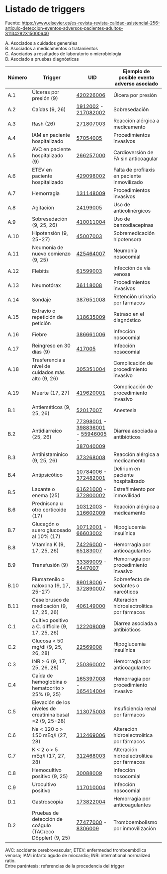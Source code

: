 # Listado de triggers
Fuente: https://www.elsevier.es/es-revista-revista-calidad-asistencial-256-articulo-deteccion-eventos-adversos-pacientes-adultos-S1134282X15000640 

A. Asociados a cuidados generales  
B. Asociados a medicamentos o tratamientos  
C. Asociados a resultados de laboratorio o microbiología  
D. Asociado a pruebas diagnósticas  

Número | Trigger | UID | Ejemplo de posible evento adverso asociado
--- | --- | --- | ---
A.1 | Úlceras por presión (9) | [420226006](https://browser.ihtsdotools.org/?perspective=full&conceptId1=420226006&edition=MAIN/SNOMEDCT-ES/2021-04-30&release=&languages=es,en) | Úlcera por presión
A.2 | Caídas (9, 26) | [1912002](https://browser.ihtsdotools.org/?perspective=full&conceptId1=1912002&edition=MAIN/SNOMEDCT-ES/2021-04-30&release=&languages=es,en) - [217082002](https://browser.ihtsdotools.org/?perspective=full&conceptId1=217082002&edition=MAIN/SNOMEDCT-ES/2021-04-30&release=&languages=es,en) | Sobresedación
A.3 | Rash (26) | [271807003](https://browser.ihtsdotools.org/?perspective=full&conceptId1=271807003&edition=MAIN/SNOMEDCT-ES/2021-04-30&release=&languages=es,en) | Reacción alérgica a medicamento
A.4 | IAM en paciente hospitalizado | [57054005](https://browser.ihtsdotools.org/?perspective=full&conceptId1=57054005&edition=MAIN/SNOMEDCT-ES/2021-04-30&release=&languages=es,en) | Procedimientos invasivos
A.5 | AVC en paciente hospitalizado (9) | [266257000](https://browser.ihtsdotools.org/?perspective=full&conceptId1=266257000&edition=MAIN/SNOMEDCT-ES/2021-04-30&release=&languages=es,en) | Cardioversión de FA sin anticoagular
A.6 | ETEV en paciente hospitalizado | [429098002](https://browser.ihtsdotools.org/?perspective=full&conceptId1=429098002&edition=MAIN/SNOMEDCT-ES/2021-04-30&release=&languages=es,en) | Falta de profilaxis en paciente inmovilizado
A.7 | Hemorragia | [131148009](https://browser.ihtsdotools.org/?perspective=full&conceptId1=131148009&edition=MAIN/SNOMEDCT-ES/2021-04-30&release=&languages=es,en) | Procedimientos invasivos
A.8 | Agitación | [24199005](https://browser.ihtsdotools.org/?perspective=full&conceptId1=24199005&edition=MAIN/SNOMEDCT-ES/2021-04-30&release=&languages=es,en) | Uso de anticolinérgicos
A.9 | Sobresedación (9, 25, 26) | [410011004](https://browser.ihtsdotools.org/?perspective=full&conceptId1=410011004&edition=MAIN/SNOMEDCT-ES/2021-04-30&release=&languages=es,en) | Uso de benzodiacepinas
A.10 | Hipotensión (9, 25-27) | [45007003](https://browser.ihtsdotools.org/?perspective=full&conceptId1=45007003&edition=MAIN/SNOMEDCT-ES/2021-04-30&release=&languages=es,en) | Sobremedicación hipotensora
A.11 | Neumonía de nuevo comienzo (9, 25) | [425464007](https://browser.ihtsdotools.org/?perspective=full&conceptId1=425464007&edition=MAIN/SNOMEDCT-ES/2021-04-30&release=&languages=es,en) | Neumonía nosocomial
A.12 | Flebitis | [61599003](https://browser.ihtsdotools.org/?perspective=full&conceptId1=61599003&edition=MAIN/SNOMEDCT-ES/2021-04-30&release=&languages=es,en) | Infección de vía venosa
A.13 | Neumotórax | [36118008](https://browser.ihtsdotools.org/?perspective=full&conceptId1=36118008&edition=MAIN/SNOMEDCT-ES/2021-04-30&release=&languages=es,en) | Procedimientos invasivos
A.14 | Sondaje | [387651008](https://browser.ihtsdotools.org/?perspective=full&conceptId1=387651008&edition=MAIN/SNOMEDCT-ES/2021-04-30&release=&languages=es,en) | Retención urinaria por fármacos
A.15 | Extravío o repetición de petición | [118635009](https://browser.ihtsdotools.org/?perspective=full&conceptId1=118635009&edition=MAIN/SNOMEDCT-ES/2021-04-30&release=&languages=es,en) | Retraso en el diagnóstico
A.16 | Fiebre | [386661006](https://browser.ihtsdotools.org/?perspective=full&conceptId1=386661006&edition=MAIN/SNOMEDCT-ES/2021-04-30&release=&languages=es,en) | Infección nosocomial
A.17 | Reingreso en 30 días (9) | [417005](https://browser.ihtsdotools.org/?perspective=full&conceptId1=417005&edition=MAIN/SNOMEDCT-ES/2021-04-30&release=&languages=es,en) | Infección nosocomial
A.18 | Trasferencia a nivel de cuidados más alto (9, 26) | [305351004](https://browser.ihtsdotools.org/?perspective=full&conceptId1=305351004&edition=MAIN/SNOMEDCT-ES/2021-04-30&release=&languages=es,en) | Complicación de procedimiento invasivo
A.19 | Muerte (17, 27) | [419620001](https://browser.ihtsdotools.org/?perspective=full&conceptId1=419620001&edition=MAIN/SNOMEDCT-ES/2021-04-30&release=&languages=es,en) | Complicación de procedimiento invasivo
B.1 | Antieméticos (9, 25, 26) | [52017007](https://browser.ihtsdotools.org/?perspective=full&conceptId1=52017007&edition=MAIN/SNOMEDCT-ES/2021-04-30&release=&languages=es,en) | Anestesia
B.2 | Antidiarreico (25, 26) | [77398001](https://browser.ihtsdotools.org/?perspective=full&conceptId1=77398001&edition=MAIN/SNOMEDCT-ES/2021-04-30&release=&languages=es,en) - [398836001](https://browser.ihtsdotools.org/?perspective=full&conceptId1=398836001&edition=MAIN/SNOMEDCT-ES/2021-04-30&release=&languages=es,en) - [55946005](https://browser.ihtsdotools.org/?perspective=full&conceptId1=55946005&edition=MAIN/SNOMEDCT-ES/2021-04-30&release=&languages=es,en) - [387040009](https://browser.ihtsdotools.org/?perspective=full&conceptId1=387040009&edition=MAIN/SNOMEDCT-ES/2021-04-30&release=&languages=es,en) | Diarrea asociada a antibióticos
B.3 | Antihistamínico (9, 25, 26) | [373268008](https://browser.ihtsdotools.org/?perspective=full&conceptId1=373268008&edition=MAIN/SNOMEDCT-ES/2021-04-30&release=&languages=es,en) | Reacción alérgica a medicamento
B.4 | Antipsicótico | [10784006](https://browser.ihtsdotools.org/?perspective=full&conceptId1=10784006&edition=MAIN/SNOMEDCT-ES/2021-04-30&release=&languages=es,en) - [372482001](https://browser.ihtsdotools.org/?perspective=full&conceptId1=372482001&edition=MAIN/SNOMEDCT-ES/2021-04-30&release=&languages=es,en) | Delirium en paciente hospitalizado
B.5 | Laxante o enema (25) | [61621000](https://browser.ihtsdotools.org/?perspective=full&conceptId1=61621000&edition=MAIN/SNOMEDCT-ES/2021-04-30&release=&languages=es,en) - [372800002](https://browser.ihtsdotools.org/?perspective=full&conceptId1=372800002&edition=MAIN/SNOMEDCT-ES/2021-04-30&release=&languages=es,en) | Estreñimiento por inmovilidad
B.6 | Prednisona u otro corticoide (17) | [10312003](https://browser.ihtsdotools.org/?perspective=full&conceptId1=10312003&edition=MAIN/SNOMEDCT-ES/2021-04-30&release=&languages=es,en) - [116602009](https://browser.ihtsdotools.org/?perspective=full&conceptId1=116602009&edition=MAIN/SNOMEDCT-ES/2021-04-30&release=&languages=es,en) | Reacción alérgica a medicamento
B.7 | Glucagón o suero glucosado al 10% (17) | [10712001](https://browser.ihtsdotools.org/?perspective=full&conceptId1=10712001&edition=MAIN/SNOMEDCT-ES/2021-04-30&release=&languages=es,en) - [66603002](https://browser.ihtsdotools.org/?perspective=full&conceptId1=66603002&edition=MAIN/SNOMEDCT-ES/2021-04-30&release=&languages=es,en) | Hipoglucemia insulínica
B.8 | Vitamina K (9, 17, 25, 26) | [74226000](https://browser.ihtsdotools.org/?perspective=full&conceptId1=74226000&edition=MAIN/SNOMEDCT-ES/2021-04-30&release=&languages=es,en) - [65183007](https://browser.ihtsdotools.org/?perspective=full&conceptId1=65183007&edition=MAIN/SNOMEDCT-ES/2021-04-30&release=&languages=es,en) | Hemorragia por anticoagulantes
B.9 | Transfusión (9) | [33389009](https://browser.ihtsdotools.org/?perspective=full&conceptId1=33389009&edition=MAIN/SNOMEDCT-ES/2021-04-30&release=&languages=es,en) - [5447007](https://browser.ihtsdotools.org/?perspective=full&conceptId1=5447007&edition=MAIN/SNOMEDCT-ES/2021-04-30&release=&languages=es,en) | Hemorragia por procedimiento invasivo
B.10 | Flumazenilo o naloxona (9, 17, 25-27) | [89018006](https://browser.ihtsdotools.org/?perspective=full&conceptId1=89018006&edition=MAIN/SNOMEDCT-ES/2021-04-30&release=&languages=es,en) - [372890007](https://browser.ihtsdotools.org/?perspective=full&conceptId1=372890007&edition=MAIN/SNOMEDCT-ES/2021-04-30&release=&languages=es,en) | Sobreefecto de sedantes o narcóticos
B.11 | Cese brusco de medicación (9, 17, 25, 26) | [406149000](https://browser.ihtsdotools.org/?perspective=full&conceptId1=406149000&edition=MAIN/SNOMEDCT-ES/2021-04-30&release=&languages=es,en) | Alteración hidroelectrolítica por fármacos
C.1 | Cultivo positivo a C. difficile (9, 17, 25, 26) | [122209009](https://browser.ihtsdotools.org/?perspective=full&conceptId1=122209009&edition=MAIN/SNOMEDCT-ES/2021-04-30&release=&languages=es,en) | Diarrea asociada a antibióticos
C.2 | Glucosa < 50 mg/dl (9, 25, 26, 28) | [22569008](https://browser.ihtsdotools.org/?perspective=full&conceptId1=22569008&edition=MAIN/SNOMEDCT-ES/2021-04-30&release=&languages=es,en) | Hipoglucemia insulínica
C.3 | INR > 6 (9, 17, 25, 26, 28) | [250360002](https://browser.ihtsdotools.org/?perspective=full&conceptId1=250360002&edition=MAIN/SNOMEDCT-ES/2021-04-30&release=&languages=es,en) | Hemorragia por anticoagulantes
C.4 | Caída de hemoglobina o hematocrito > 25% (9, 25) | [165397008](https://browser.ihtsdotools.org/?perspective=full&conceptId1=165397008&edition=MAIN/SNOMEDCT-ES/2021-04-30&release=&languages=es,en) - [165414004](https://browser.ihtsdotools.org/?perspective=full&conceptId1=165414004&edition=MAIN/SNOMEDCT-ES/2021-04-30&release=&languages=es,en) | Hemorragia por procedimiento invasivo
C.5 | Elevación de los niveles de creatinina basal ×2 (9, 25-28) | [113075003](https://browser.ihtsdotools.org/?perspective=full&conceptId1=113075003&edition=MAIN/SNOMEDCT-ES/2021-04-30&release=&languages=es,en) | Insuficiencia renal por fármacos
C.6 | Na < 120 o > 150 mEq/l (27, 28) | [312469006](https://browser.ihtsdotools.org/?perspective=full&conceptId1=312469006&edition=MAIN/SNOMEDCT-ES/2021-04-30&release=&languages=es,en) | Alteración hidroelectrolítica por fármacos
C.7 | K < 2 o > 5 mEq/l (17, 27, 28) | [312468003](https://browser.ihtsdotools.org/?perspective=full&conceptId1=312468003&edition=MAIN/SNOMEDCT-ES/2021-04-30&release=&languages=es,en) | Alteración hidroelectrolítica por fármacos
C.8 | Hemocultivo positivo (9, 25) | [30088009](https://browser.ihtsdotools.org/?perspective=full&conceptId1=30088009&edition=MAIN/SNOMEDCT-ES/2021-04-30&release=&languages=es,en) | Infección nosocomial
C.9 | Urocultivo positivo | [117010004](https://browser.ihtsdotools.org/?perspective=full&conceptId1=117010004&edition=MAIN/SNOMEDCT-ES/2021-04-30&release=&languages=es,en) | Infección nosocomial
D.1 | Gastroscopia | [173822004](https://browser.ihtsdotools.org/?perspective=full&conceptId1=173822004&edition=MAIN/SNOMEDCT-ES/2021-04-30&release=&languages=es,en) | Hemorragia por anticoagulantes
D.2 | Pruebas de detección de coágulo (TAC/eco Döppler) (9, 25) | [77477000](https://browser.ihtsdotools.org/?perspective=full&conceptId1=77477000&edition=MAIN/SNOMEDCT-ES/2021-04-30&release=&languages=es,en) - [8306009](https://browser.ihtsdotools.org/?perspective=full&conceptId1=8306009&edition=MAIN/SNOMEDCT-ES/2021-04-30&release=&languages=es,en) | Tromboembolismo por inmovilización  
  
AVC: accidente cerebrovascular; ETEV: enfermedad tromboembólica venosa; IAM: infarto agudo de miocardio; INR: international normalized ratio.  
Entre paréntesis: referencias de la procedencia del trigger
